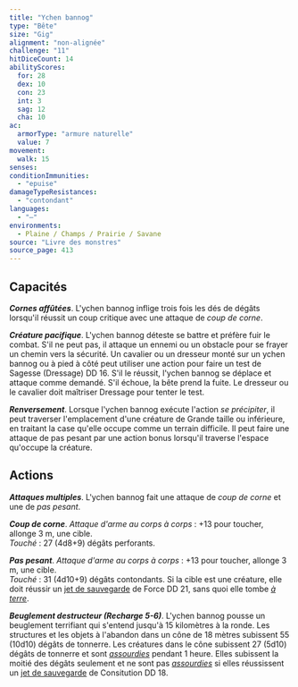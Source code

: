 ```yaml
---
title: "Ychen bannog"
type: "Bête"
size: "Gig"
alignment: "non-alignée"
challenge: "11"
hitDiceCount: 14
abilityScores:
  for: 28
  dex: 10
  con: 23
  int: 3
  sag: 12
  cha: 10
ac:
  armorType: "armure naturelle"
  value: 7
movement:
  walk: 15
senses:
conditionImmunities:
  - "epuise"
damageTypeResistances:
  - "contondant"
languages:
  - "—"
environments:
  - Plaine / Champs / Prairie / Savane
source: "Livre des monstres"
source_page: 413
---
```

## Capacités
_**Cornes affûtées**_. L'ychen bannog inflige trois fois les dés de dégâts lorsqu'il réussit un coup critique avec une attaque de _coup de corne_.

_**Créature pacifique**_. L'ychen bannog déteste se battre et préfère fuir le combat. S'il ne peut pas, il attaque un ennemi ou un obstacle pour se frayer un chemin vers la sécurité. Un cavalier ou un dresseur monté sur un ychen bannog ou à pied à côté peut utiliser une action pour faire un test de Sagesse (Dressage) DD 16. S'il le réussit, l'ychen bannog se déplace et attaque comme demandé. S'il échoue, la bête prend la fuite. Le dresseur ou le cavalier doit maîtriser Dressage pour tenter le test.

_**Renversement**_. Lorsque l'ychen bannog exécute l'action _se précipiter_, il peut traverser l'emplacement d'une créature de Grande taille ou inférieure, en traitant la case qu'elle occupe comme un terrain difficile. Il peut faire une attaque de pas pesant par une action bonus lorsqu'il traverse l'espace qu'occupe la créature.

## Actions
_**Attaques multiples**_. L'ychen bannog fait une attaque de _coup de corne_ et une de _pas pesant_.

_**Coup de corne**_. _Attaque d'arme au corps à corps_ : +13 pour toucher, allonge 3 m, une cible.  
_Touché_ : 27 (4d8+9) dégâts perforants.

_**Pas pesant**_. _Attaque d'arme au corps à corps_ : +13 pour toucher, allonge 3 m, une cible.  
_Touché_ : 31 (4d10+9) dégâts contondants. Si la cible est une créature, elle doit réussir un [jet de sauvegarde](/utiliser-les-caracteristiques/#jets-de-sauvegarde) de Force DD 21, sans quoi elle tombe [_à terre_](/gerer-la-sante-du-personnage/#a-terre).

_**Beuglement destructeur (Recharge 5-6)**_. L'ychen bannog pousse un beuglement terrifiant qui s'entend jusqu'à 15 kilomètres à la ronde. Les structures et les objets à l'abandon dans un cône de 18 mètres subissent 55 (10d10) dégâts de tonnerre. Les créatures dans le cône subissent 27 (5d10) dégâts de tonnerre et sont [_assourdies_](/gerer-la-sante-du-personnage/#assourdi) pendant 1 heure. Elles subissent la moitié des dégâts seulement et ne sont pas [_assourdies_](/gerer-la-sante-du-personnage/#assourdi) si elles réussissent un [jet de sauvegarde](/utiliser-les-caracteristiques/#jets-de-sauvegarde) de Consitution DD 18.
